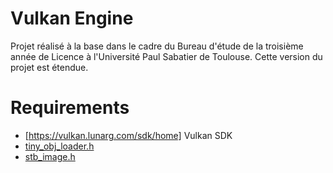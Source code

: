 # Vulkan Engine
Projet réalisé à la base dans le cadre du Bureau d'étude de la troisième année de Licence à l'Université Paul Sabatier de Toulouse.
Cette version du projet est étendue.

# Requirements
 - [https://vulkan.lunarg.com/sdk/home] Vulkan SDK
 - [tiny_obj_loader.h](https://github.com/tinyobjloader/tinyobjloader/blob/master/tiny_obj_loader.h)
 - [stb_image.h](https://github.com/nothings/stb/blob/master/stb_image.h)
